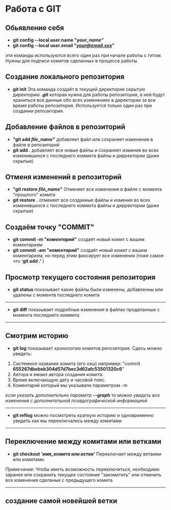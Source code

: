 # Работа с GIT

## Обьявление себя

- **git config --local user.name "*your_name*"**
- **git config --local user.email "*your@email.xxx*"**

эти команды используются всего один раз при начале работы с гитом. Нужны для подписи комитов сделанных в процессе работы

## Создание локального репозитория

- **git init**
Эта команда создаёт в текущей директории скрытую директорию ***.git*** которая нужна для работы репозитория, в ней будут храниться все данные обо всех изменениях в директории за все время работы репозитория. Используется только один раз при создании репозитория.

## Добавление файлов в репозиторий

- **"git add *file_name*"** 
 добавляет файл или сохраняет изменения в файле в репозиторий
- **git add .** добавляет все новые файлы и сохраняет измения во всех изменившихся с последнего коммита файлы и дирректории (даже скрытые)

## Отменя изменений в репозиторий

- **"git restore *file_name*"** 
 Отменяет все изменения в файле с момента "прошлого" комита
- **git restore .** отменяет все созданные файлы и измения во всех изменившихся с последнего коммита файлы и дирректории (даже скрытые)

## Создаём точку "COMMIT"
- **git commit -m "*коментарий*"**
создаёт новый комит с вашим коментарием
- **git commit -am "*коментарий*"**
создаёт новый комит с вашим коментарием, но перед этим фиксирует все изменения (тоже самое что '**git add .'** )

## Просмотр текущего состояния репозитория

- **git status**
показывает какие файлы были изменены, добавленны или удалены с моментв последнего комита
___
- **git diff**
показывает подробные изменения в файлах проделанные с момента последнего коммита
___
## Смотрим историю
- **git log**
показывает хронологию комитов репозитория. Сдесь можно увидеть: 
1. Cистемное название комита (его хэш) например:
 "commit **655267dbebeb304d57d7bec3d62afc53501320c6**"
2. Автора и емэил автора создания комита.
3. Время включающую дату и часовой пояс.
4. Коментарий который мы указывали параметром -m

*если указать дополнительно параметр **--graph** то можно увидеть все изменения с дополнительной псевдографической информацией*
___
- **git reflog**
можно посмотреть краткую историю и одновременно увидеть как мы переключались между комитами
___
## Переключение между комитами или ветками
- **git checkout *'имя_комита или ветки'***
Переключает между ветакми или комитами.

*Примечание:* Чтобы иметь возможность переключиться, необкодимо заранее или сохранить текущее состояние "закомитить" или отменить все изменения сделаные с предыдущего комита
___

## создание самой новейшей ветки

